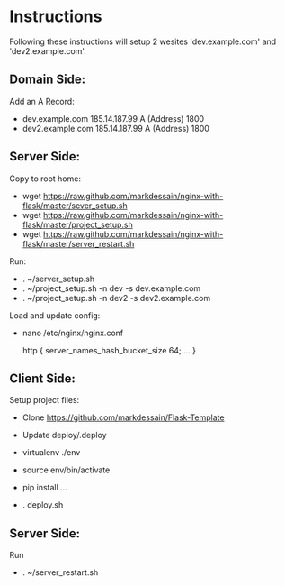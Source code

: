 Instructions
============

Following these instructions will setup 2 wesites 'dev.example.com' and 'dev2.example.com'.


Domain Side:
------------
Add an A Record:
- dev.example.com 185.14.187.99 A (Address) 1800
- dev2.example.com 185.14.187.99 A (Address) 1800


Server Side:
------------
Copy to root home: 
- wget https://raw.github.com/markdessain/nginx-with-flask/master/sever_setup.sh
- wget https://raw.github.com/markdessain/nginx-with-flask/master/project_setup.sh
- wget https://raw.github.com/markdessain/nginx-with-flask/master/server_restart.sh

Run:
- . ~/server_setup.sh
- . ~/project_setup.sh -n dev -s dev.example.com
- . ~/project_setup.sh -n dev2 -s dev2.example.com

Load and update config:
- nano /etc/nginx/nginx.conf

    http {
        server_names_hash_bucket_size 64;
        ...
    }


Client Side:
------------
Setup project files:
- Clone https://github.com/markdessain/Flask-Template
- Update deploy/.deploy

- virtualenv ./env
- source env/bin/activate
- pip install ...
- . deploy.sh


Server Side:
------------
Run
- . ~/server_restart.sh